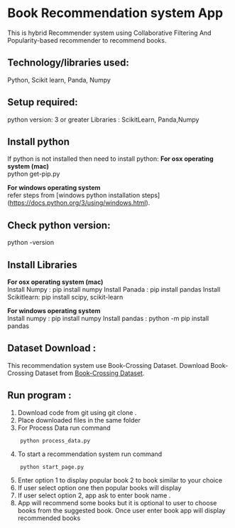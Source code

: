 # Book Recommendation system App

This is hybrid Recommender system using Collaborative Filtering And Popularity-based recommender to recommend books.

## Technology/libraries used: 
Python, Scikit learn, Panda, Numpy

## Setup required:
python version: 3 or greater
Libraries : ScikitLearn, Panda,Numpy


## Install python 

If python is not installed then need to install python:
**For  osx operating system (mac)**<br />
	python get-pip.py 

**For windows operating system**<br />
	refer steps from [windows python installation steps]  (https://docs.python.org/3/using/windows.html).

## Check python version:
python -version


## Install Libraries   
**For  osx operating system (mac)**<br />
Install Numpy : pip install numpy
Install  Panada : pip install pandas
Install  Scikitlearn: pip install scipy, scikit-learn

**For windows operating system**<br />
Install numpy : pip install numpy
Install pandas : python -m pip install pandas


## Dataset Download :
This recommendation system use  Book-Crossing Dataset.
Download Book-Crossing Dataset  from [Book-Crossing Dataset](http://www2.informatik.uni-freiburg.de/~cziegler/BX/).  

## Run program : 
1. Download code from git  using  git clone .
2. Place downloaded files in the same folder 
3. For  Process Data  run command 
```
	python process_data.py
```	
4. To start a recommendation system run command 
```
	python start_page.py
```
5. Enter option 1 to display popular book 2 to book similar to your choice
6. If user select option one then popular books will display
7. If user select option 2, app ask to enter book name .
8. App will recommend some books but it is optional to user to choose books from the suggested book. Once user enter book app    will display recommended books

